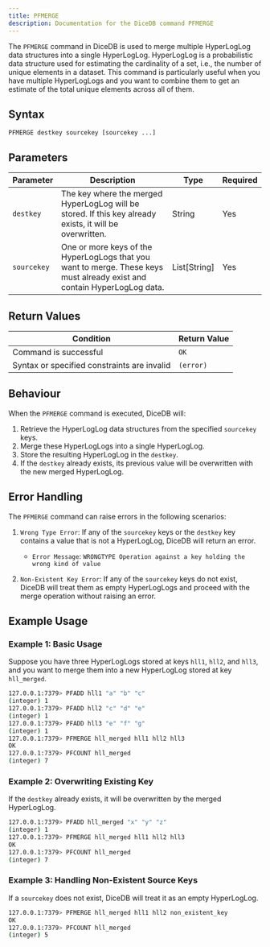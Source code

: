 ```yaml
---
title: PFMERGE
description: Documentation for the DiceDB command PFMERGE
---
```


The `PFMERGE` command in DiceDB is used to merge multiple HyperLogLog data structures into a single HyperLogLog. HyperLogLog is a probabilistic data structure used for estimating the cardinality of a set, i.e., the number of unique elements in a dataset. This command is particularly useful when you have multiple HyperLogLogs and you want to combine them to get an estimate of the total unique elements across all of them.

## Syntax

```
PFMERGE destkey sourcekey [sourcekey ...]
```

## Parameters


| Parameter  | Description                                                                     | Type         | Required |
|------------|---------------------------------------------------------------------------------|--------------|----------|
| `destkey`  | The key where the merged HyperLogLog will be stored. If this key already exists, it will be overwritten. | String       | Yes      |
| `sourcekey`| One or more keys of the HyperLogLogs that you want to merge. These keys must already exist and contain HyperLogLog data. | List[String] | Yes      |

## Return Values


| Condition                                      | Return Value                                      |
|------------------------------------------------|---------------------------------------------------|
| Command is successful                          | `OK`                                              |
| Syntax or specified constraints are invalid    | `(error)`                                             |


## Behaviour

When the `PFMERGE` command is executed, DiceDB will:

1. Retrieve the HyperLogLog data structures from the specified `sourcekey` keys.
2. Merge these HyperLogLogs into a single HyperLogLog.
3. Store the resulting HyperLogLog in the `destkey`.
4. If the `destkey` already exists, its previous value will be overwritten with the new merged HyperLogLog.

## Error Handling

The `PFMERGE` command can raise errors in the following scenarios:

1. `Wrong Type Error`: If any of the `sourcekey` keys or the `destkey` key contains a value that is not a HyperLogLog, DiceDB will return an error.

   - `Error Message`: `WRONGTYPE Operation against a key holding the wrong kind of value`

2. `Non-Existent Key Error`: If any of the `sourcekey` keys do not exist, DiceDB will treat them as empty HyperLogLogs and proceed with the merge operation without raising an error.

## Example Usage

### Example 1: Basic Usage

Suppose you have three HyperLogLogs stored at keys `hll1`, `hll2`, and `hll3`, and you want to merge them into a new HyperLogLog stored at key `hll_merged`.

```sh
127.0.0.1:7379> PFADD hll1 "a" "b" "c"
(integer) 1
127.0.0.1:7379> PFADD hll2 "c" "d" "e"
(integer) 1
127.0.0.1:7379> PFADD hll3 "e" "f" "g"
(integer) 1
127.0.0.1:7379> PFMERGE hll_merged hll1 hll2 hll3
OK
127.0.0.1:7379> PFCOUNT hll_merged
(integer) 7
```

### Example 2: Overwriting Existing Key

If the `destkey` already exists, it will be overwritten by the merged HyperLogLog.

```sh
127.0.0.1:7379> PFADD hll_merged "x" "y" "z"
(integer) 1
127.0.0.1:7379> PFMERGE hll_merged hll1 hll2 hll3
OK
127.0.0.1:7379> PFCOUNT hll_merged
(integer) 7
```

### Example 3: Handling Non-Existent Source Keys

If a `sourcekey` does not exist, DiceDB will treat it as an empty HyperLogLog.

```sh
127.0.0.1:7379> PFMERGE hll_merged hll1 hll2 non_existent_key
OK
127.0.0.1:7379> PFCOUNT hll_merged
(integer) 5
```
